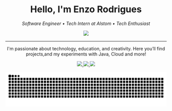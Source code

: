 
<h1 align="center">
  Hello, I'm Enzo Rodrigues
</h1>

<p align="center">
  <em>Software Engineer • Tech Intern at Alstom  • Tech Enthusiast</em>
</p>

<p align="center">
  <a href="https://skillicons.dev">
    <img src="https://skillicons.dev/icons?i=java,spring,angular,nodejs,nextjs,react,python,mysql,postgres,mongodb,linux,aws,docker" />
  </a>
</p>

---

<p align="center">
  I'm passionate about technology, education, and creativity.  
  Here you’ll find projects,and my experiments with Java, Cloud and more!
</p>

<p align="center">
  <a href="https://www.linkedin.com/in/eorodrigues/">
    <img src="https://img.shields.io/badge/-LinkedIn-00AB33?style=flat-square&logo=linkedin&logoColor=white">
  </a>
  <a href="https://enzorodrigues.dev.br/">
    <img src="https://img.shields.io/badge/-Website-00AB33?style=flat-square&logo=Google-Chrome&logoColor=white">
  </a>
  <a href="mailto:enzorodriguesdev@gmail.com">
    <img src="https://img.shields.io/badge/-enzorodriguesdev@gmail.com-00AB33?style=flat-square&logo=Gmail&logoColor=white">
  </a>
</p>

<div>
   <picture>
    <source media="(prefers-color-scheme: dark)" srcset="https://raw.githubusercontent.com/rodriguessz/rodriguessz/output/github-contribution-grid-snake-dark.svg">
  <!--   <source media="(prefers-color-scheme: light)" srcset="https://raw.githubusercontent.com/rodriguessz/rodriguessz/output/github-contribution-grid-snake.svg"> -->
    <img alt="github contribution grid snake animation" src="https://raw.githubusercontent.com/rodriguessz/rodriguessz/output/github-contribution-grid-snake.svg">
  </picture>
</div>
